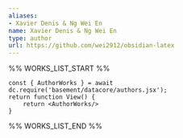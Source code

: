 ```yaml
---
aliases:
- Xavier Denis & Ng Wei En
name: Xavier Denis & Ng Wei En
type: author
url: https://github.com/wei2912/obsidian-latex
---
```



%% WORKS_LIST_START %%

```datacorejsx
const { AuthorWorks } = await dc.require('basement/datacore/authors.jsx');
return function View() {
    return <AuthorWorks/>
}
```
%% WORKS_LIST_END %%